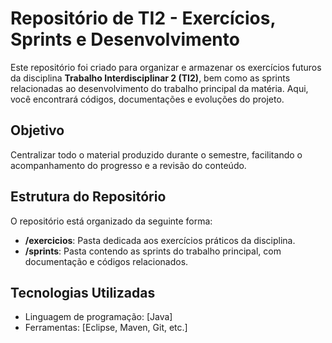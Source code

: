 # Repositório de TI2 - Exercícios, Sprints e Desenvolvimento

Este repositório foi criado para organizar e armazenar os exercícios futuros da disciplina **Trabalho Interdisciplinar 2 (TI2)**, bem como as sprints relacionadas ao desenvolvimento do trabalho principal da matéria. Aqui, você encontrará códigos, documentações e evoluções do projeto.

## Objetivo
Centralizar todo o material produzido durante o semestre, facilitando o acompanhamento do progresso e a revisão do conteúdo.

## Estrutura do Repositório
O repositório está organizado da seguinte forma:

- **/exercicios**: Pasta dedicada aos exercícios práticos da disciplina.
- **/sprints**: Pasta contendo as sprints do trabalho principal, com documentação e códigos relacionados.

## Tecnologias Utilizadas
- Linguagem de programação: [Java]
- Ferramentas: [Eclipse, Maven, Git, etc.]
